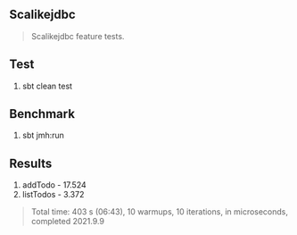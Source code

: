 Scalikejdbc
-----------
>Scalikejdbc feature tests.

Test
----
1. sbt clean test

Benchmark
---------
1. sbt jmh:run

Results
-------
1. addTodo - 17.524
2. listTodos - 3.372
>Total time: 403 s (06:43), 10 warmups, 10 iterations, in microseconds, completed 2021.9.9